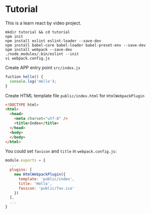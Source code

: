 # Tutorial

This is a learn react by video project.



```shell
mkdir tutorial && cd tutorial
npm init
npm install eslint eslint-loader --save-dev
npm install babel-core babel-loader babel-preset-env --save-dev
npm install webpack --save-dev
./node_modules/.bin/eslint --init
vi webpack.config.js
```

Create APP entry point `src/index.js`
```javascript
fuction hello() {
  console.log('Hello');
}
```

Create HTML template file `public/index.html` for `HtmlWebpackPlugin`

```html
<!DOCTYPE html>
<html>
  <head>
    <meta charset="utf-8" />
    <title>Index</title>
  </head>
  <body>
  </body>
</html>
```

You could set `favicon` and `title` in `webpack.config.js`:

```javascript
module.exports = {
  ...
  plugins: [
    new HtmlWebpackPlugin({
      template: 'public/index',
      title: 'Hello',
      favicon: 'public/fav.ico'
    })
  ],
  ...
}
```
